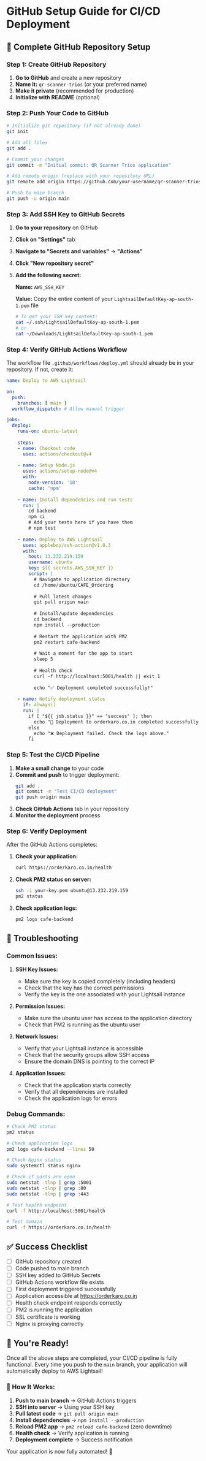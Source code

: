 # GitHub Setup Guide for CI/CD Deployment

## 🔑 Complete GitHub Repository Setup

### Step 1: Create GitHub Repository

1. **Go to GitHub** and create a new repository
2. **Name it:** `qr-scanner-trios` (or your preferred name)
3. **Make it private** (recommended for production)
4. **Initialize with README** (optional)

### Step 2: Push Your Code to GitHub

```bash
# Initialize git repository (if not already done)
git init

# Add all files
git add .

# Commit your changes
git commit -m "Initial commit: QR Scanner Trios application"

# Add remote origin (replace with your repository URL)
git remote add origin https://github.com/your-username/qr-scanner-trios.git

# Push to main branch
git push -u origin main
```

### Step 3: Add SSH Key to GitHub Secrets

1. **Go to your repository** on GitHub
2. **Click on "Settings"** tab
3. **Navigate to "Secrets and variables"** → **"Actions"**
4. **Click "New repository secret"**
5. **Add the following secret:**

   **Name:** `AWS_SSH_KEY`
   
   **Value:** Copy the entire content of your `LightsailDefaultKey-ap-south-1.pem` file
   
   ```bash
   # To get your SSH key content:
   cat ~/.ssh/LightsailDefaultKey-ap-south-1.pem
   # or
   cat ~/Downloads/LightsailDefaultKey-ap-south-1.pem
   ```

### Step 4: Verify GitHub Actions Workflow

The workflow file `.github/workflows/deploy.yml` should already be in your repository. If not, create it:

```yaml
name: Deploy to AWS Lightsail

on:
  push:
    branches: [ main ]
  workflow_dispatch: # Allow manual trigger

jobs:
  deploy:
    runs-on: ubuntu-latest
    
    steps:
    - name: Checkout code
      uses: actions/checkout@v4
      
    - name: Setup Node.js
      uses: actions/setup-node@v4
      with:
        node-version: '18'
        cache: 'npm'
        
    - name: Install dependencies and run tests
      run: |
        cd backend
        npm ci
        # Add your tests here if you have them
        # npm test
        
    - name: Deploy to AWS Lightsail
      uses: appleboy/ssh-action@v1.0.3
      with:
        host: 13.232.219.159
        username: ubuntu
        key: ${{ secrets.AWS_SSH_KEY }}
        script: |
          # Navigate to application directory
          cd /home/ubuntu/CAFE_Ordering
          
          # Pull latest changes
          git pull origin main
          
          # Install/update dependencies
          cd backend
          npm install --production
          
          # Restart the application with PM2
          pm2 restart cafe-backend
          
          # Wait a moment for the app to start
          sleep 5
          
          # Health check
          curl -f http://localhost:5001/health || exit 1
          
          echo "✅ Deployment completed successfully!"
          
    - name: Notify deployment status
      if: always()
      run: |
        if [ "${{ job.status }}" == "success" ]; then
          echo "🎉 Deployment to orderkaro.co.in completed successfully!"
        else
          echo "❌ Deployment failed. Check the logs above."
        fi
```

### Step 5: Test the CI/CD Pipeline

1. **Make a small change** to your code
2. **Commit and push** to trigger deployment:
   ```bash
   git add .
   git commit -m "Test CI/CD deployment"
   git push origin main
   ```
3. **Check GitHub Actions** tab in your repository
4. **Monitor the deployment** process

### Step 6: Verify Deployment

After the GitHub Actions completes:

1. **Check your application:**
   ```bash
   curl https://orderkaro.co.in/health
   ```

2. **Check PM2 status on server:**
   ```bash
   ssh -i your-key.pem ubuntu@13.232.219.159
   pm2 status
   ```

3. **Check application logs:**
   ```bash
   pm2 logs cafe-backend
   ```

## 🚨 Troubleshooting

### Common Issues:

1. **SSH Key Issues:**
   - Make sure the key is copied completely (including headers)
   - Check that the key has the correct permissions
   - Verify the key is the one associated with your Lightsail instance

2. **Permission Issues:**
   - Make sure the ubuntu user has access to the application directory
   - Check that PM2 is running as the ubuntu user

3. **Network Issues:**
   - Verify that your Lightsail instance is accessible
   - Check that the security groups allow SSH access
   - Ensure the domain DNS is pointing to the correct IP

4. **Application Issues:**
   - Check that the application starts correctly
   - Verify that all dependencies are installed
   - Check the application logs for errors

### Debug Commands:

```bash
# Check PM2 status
pm2 status

# Check application logs
pm2 logs cafe-backend --lines 50

# Check Nginx status
sudo systemctl status nginx

# Check if ports are open
sudo netstat -tlnp | grep :5001
sudo netstat -tlnp | grep :80
sudo netstat -tlnp | grep :443

# Test health endpoint
curl -f http://localhost:5001/health

# Test domain
curl -f https://orderkaro.co.in/health
```

## ✅ Success Checklist

- [ ] GitHub repository created
- [ ] Code pushed to main branch
- [ ] SSH key added to GitHub Secrets
- [ ] GitHub Actions workflow file exists
- [ ] First deployment triggered successfully
- [ ] Application accessible at https://orderkaro.co.in
- [ ] Health check endpoint responds correctly
- [ ] PM2 is running the application
- [ ] SSL certificate is working
- [ ] Nginx is proxying correctly

## 🎉 You're Ready!

Once all the above steps are completed, your CI/CD pipeline is fully functional. Every time you push to the `main` branch, your application will automatically deploy to AWS Lightsail!

### 🚀 How It Works:

1. **Push to main branch** → GitHub Actions triggers
2. **SSH into server** → Using your SSH key
3. **Pull latest code** → `git pull origin main`
4. **Install dependencies** → `npm install --production`
5. **Reload PM2 app** → `pm2 reload cafe-backend` (zero downtime)
6. **Health check** → Verify application is running
7. **Deployment complete** → Success notification

Your application is now fully automated! 🎉
